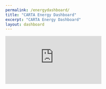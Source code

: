 ```yaml
---
permalink: /energydashboard/
title: "CARTA Energy Dashboard"
excerpt: "CARTA Energy Dashboard"
layout: dashboard
---
```

<div class="container-fluid p-0 m-0">
  <iframe  class="iframe-placeholder" frameBorder=0 src="https://energy.smarttransit.ai/"></iframe>
</div>
